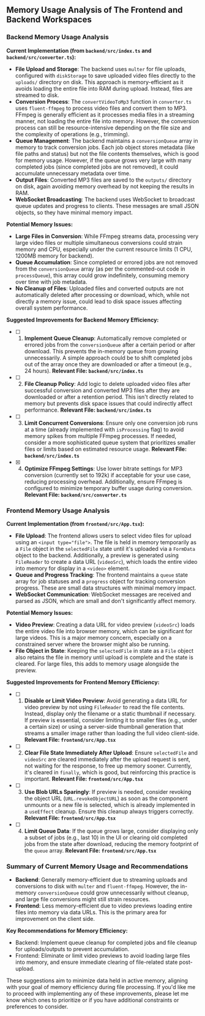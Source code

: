 ## Memory Usage Analysis of The Frontend and Backend Workspaces

### Backend Memory Usage Analysis

**Current Implementation (from `backend/src/index.ts` and `backend/src/converter.ts`):**
- **File Upload and Storage**: The backend uses `multer` for file uploads, configured with `diskStorage` to save uploaded video files directly to the `uploads/` directory on disk. This approach is memory-efficient as it avoids loading the entire file into RAM during upload. Instead, files are streamed to disk.
- **Conversion Process**: The `convertVideoToMp3` function in `converter.ts` uses `fluent-ffmpeg` to process video files and convert them to MP3. FFmpeg is generally efficient as it processes media files in a streaming manner, not loading the entire file into memory. However, the conversion process can still be resource-intensive depending on the file size and the complexity of operations (e.g., trimming).
- **Queue Management**: The backend maintains a `conversionQueue` array in memory to track conversion jobs. Each job object stores metadata (like file paths and status) but not the file contents themselves, which is good for memory usage. However, if the queue grows very large with many completed jobs (since completed jobs are not removed), it could accumulate unnecessary metadata over time.
- **Output Files**: Converted MP3 files are saved to the `outputs/` directory on disk, again avoiding memory overhead by not keeping the results in RAM.
- **WebSocket Broadcasting**: The backend uses WebSocket to broadcast queue updates and progress to clients. These messages are small JSON objects, so they have minimal memory impact.

**Potential Memory Issues:**
- **Large Files in Conversion**: While FFmpeg streams data, processing very large video files or multiple simultaneous conversions could strain memory and CPU, especially under the current resource limits (1 CPU, 1200MB memory for backend).
- **Queue Accumulation**: Since completed or errored jobs are not removed from the `conversionQueue` array (as per the commented-out code in `processQueue`), this array could grow indefinitely, consuming memory over time with job metadata.
- **No Cleanup of Files**: Uploaded files and converted outputs are not automatically deleted after processing or download, which, while not directly a memory issue, could lead to disk space issues affecting overall system performance.

**Suggested Improvements for Backend Memory Efficiency:**
- [ ] 1. **Implement Queue Cleanup**: Automatically remove completed or errored jobs from the `conversionQueue` after a certain period or after download. This prevents the in-memory queue from growing unnecessarily. A simple approach could be to shift completed jobs out of the array once they are downloaded or after a timeout (e.g., 24 hours). **Relevant File: `backend/src/index.ts`**
- [ ] 2. **File Cleanup Policy**: Add logic to delete uploaded video files after successful conversion and converted MP3 files after they are downloaded or after a retention period. This isn't directly related to memory but prevents disk space issues that could indirectly affect performance. **Relevant File: `backend/src/index.ts`**
- [ ] 3. **Limit Concurrent Conversions**: Ensure only one conversion job runs at a time (already implemented with `isProcessing` flag) to avoid memory spikes from multiple FFmpeg processes. If needed, consider a more sophisticated queue system that prioritizes smaller files or limits based on estimated resource usage. **Relevant File: `backend/src/index.ts`**
- [X] 4. **Optimize FFmpeg Settings**: Use lower bitrate settings for MP3 conversion (currently set to 192k) if acceptable for your use case, reducing processing overhead. Additionally, ensure FFmpeg is configured to minimize temporary buffer usage during conversion. **Relevant File: `backend/src/converter.ts`**

### Frontend Memory Usage Analysis

**Current Implementation (from `frontend/src/App.tsx`):**
- **File Upload**: The frontend allows users to select video files for upload using an `<input type="file">`. The file is held in memory temporarily as a `File` object in the `selectedFile` state until it's uploaded via a `FormData` object to the backend. Additionally, a preview is generated using `FileReader` to create a data URL (`videoSrc`), which loads the entire video into memory for display in a `<video>` element.
- **Queue and Progress Tracking**: The frontend maintains a `queue` state array for job statuses and a `progress` object for tracking conversion progress. These are small data structures with minimal memory impact.
- **WebSocket Communication**: WebSocket messages are received and parsed as JSON, which are small and don't significantly affect memory.

**Potential Memory Issues:**
- **Video Preview**: Creating a data URL for video preview (`videoSrc`) loads the entire video file into browser memory, which can be significant for large videos. This is a major memory concern, especially on a constrained server where the browser might also be running.
- **File Object in State**: Keeping the `selectedFile` in state as a `File` object also retains the file in memory until upload is complete and the state is cleared. For large files, this adds to memory usage alongside the preview.

**Suggested Improvements for Frontend Memory Efficiency:**
- [ ] 1. **Disable or Limit Video Preview**: Avoid generating a data URL for video preview by not using `FileReader` to read the file contents. Instead, display only the filename or a static thumbnail if necessary. If preview is essential, consider limiting it to smaller files (e.g., under a certain size) or using a server-side thumbnail generation that streams a smaller image rather than loading the full video client-side. **Relevant File: `frontend/src/App.tsx`**
- [ ] 2. **Clear File State Immediately After Upload**: Ensure `selectedFile` and `videoSrc` are cleared immediately after the upload request is sent, not waiting for the response, to free up memory sooner. Currently, it's cleared in `finally`, which is good, but reinforcing this practice is important. **Relevant File: `frontend/src/App.tsx`**
- [ ] 3. **Use Blob URLs Sparingly**: If preview is needed, consider revoking the object URL (`URL.revokeObjectURL`) as soon as the component unmounts or a new file is selected, which is already implemented in a `useEffect` cleanup. Ensure this cleanup always triggers correctly. **Relevant File: `frontend/src/App.tsx`**
- [ ] 4. **Limit Queue Data**: If the queue grows large, consider displaying only a subset of jobs (e.g., last 10) in the UI or clearing old completed jobs from the state after download, reducing the memory footprint of the `queue` array. **Relevant File: `frontend/src/App.tsx`**

### Summary of Current Memory Usage and Recommendations

- **Backend**: Generally memory-efficient due to streaming uploads and conversions to disk with `multer` and `fluent-ffmpeg`. However, the in-memory `conversionQueue` could grow unnecessarily without cleanup, and large file conversions might still strain resources.
- **Frontend**: Less memory-efficient due to video previews loading entire files into memory via data URLs. This is the primary area for improvement on the client side.

**Key Recommendations for Memory Efficiency:**
- Backend: Implement queue cleanup for completed jobs and file cleanup for uploads/outputs to prevent accumulation.
- Frontend: Eliminate or limit video previews to avoid loading large files into memory, and ensure immediate clearing of file-related state post-upload.

These suggestions aim to minimize data held in active memory, aligning with your goal of memory efficiency during file processing. If you'd like me to proceed with implementing any of these improvements, please let me know which ones to prioritize or if you have additional constraints or preferences to consider.
